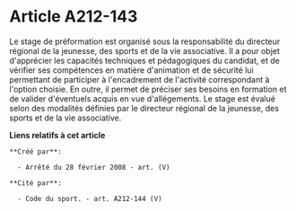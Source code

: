 # Article A212-143

Le stage de préformation est organisé sous la responsabilité du directeur régional de la jeunesse, des sports et de la vie
associative. Il a pour objet d'apprécier les capacités techniques et pédagogiques du candidat, et de vérifier ses compétences
en matière d'animation et de sécurité lui permettant de participer à l'encadrement de l'activité correspondant à l'option
choisie. En outre, il permet de préciser ses besoins en formation et de valider d'éventuels acquis en vue d'allégements. Le
stage est évalué selon des modalités définies par le directeur régional de la jeunesse, des sports et de la vie associative.

**Liens relatifs à cet article**

	**Créé par**:

	  - Arrêté du 28 février 2008 - art. (V)

	**Cité par**:

	  - Code du sport. - art. A212-144 (V)
